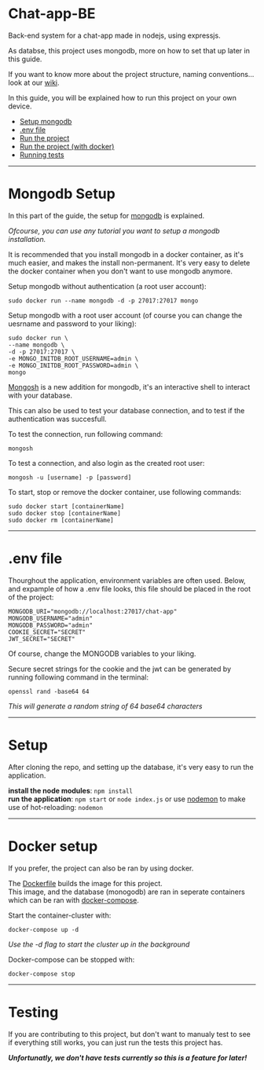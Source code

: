 # Chat-app-BE
Back-end system for a chat-app made in nodejs, using expressjs.

As databse, this project uses mongodb, more on how to set that up later in this guide.

If you want to know more about the project structure, naming conventions... look at our [wiki](https://github.com/JefvdA/Chat-app-BE/wiki).

In this guide, you will be explained how to run this project on your own device.

* [Setup mongodb](#Mongodb-Setup)
* [.env file](#env-file)
* [Run the project](#Setup)
* [Run the project (with docker)](#docker-setup)
* [Running tests](#Testing)

***

# Mongodb Setup
In this part of the guide, the setup for [mongodb](https://www.mongodb.com/docs/manual/installation/) is explained.

*Ofcourse, you can use any tutorial you want to setup a mongodb installation.*

It is recommended that you install mongodb in a docker container, as it's much easier, and makes the install non-permanent. It's very easy to delete the docker container when you don't want to use mongodb anymore.

Setup mongodb without authentication (a root user account):
```
sudo docker run --name mongodb -d -p 27017:27017 mongo
```

Setup mongodb with a root user account (of course you can change the uesrname and password to your liking):
```
sudo docker run \
--name mongodb \
-d -p 27017:27017 \
-e MONGO_INITDB_ROOT_USERNAME=admin \
-e MONGO_INITDB_ROOT_PASSWORD=admin \
mongo
```

[Mongosh](https://www.mongodb.com/docs/mongodb-shell/install/#std-label-mdb-shell-install) is a new addition for mongodb, it's an interactive shell to interact with your database.

This can also be used to test your database connection, and to test if the authentication was succesfull.

To test the connection, run following command:
```
mongosh
```

To test a connection, and also login as the created root user:
```
mongosh -u [username] -p [password]
```

To start, stop or remove the docker container, use following commands:
```
sudo docker start [containerName]
sudo docker stop [containerName]
sudo docker rm [containerName]
```

***

# .env file

Thourghout the application, environment variables are often used. Below, and expample of how a .env file looks, this file should be placed in the root of the project:

```
MONGODB_URI="mongodb://localhost:27017/chat-app"
MONGODB_USERNAME="admin"
MONGODB_PASSWORD="admin"
COOKIE_SECRET="SECRET"
JWT_SECRET="SECRET"
```

Of course, change the MONGODB variables to your liking.

Secure secret strings for the cookie and the jwt can be generated by running following command in the terminal:
```
openssl rand -base64 64
```
*This will generate a random string of 64 base64 characters*

***

# Setup
After cloning the repo, and setting up the database, it's very easy to run the application.

**install the node modules**: `npm install` <br>
**run the application**: `npm start` or `node index.js` or use [nodemon](https://www.npmjs.com/package/nodemon) to make use of hot-reloading: `nodemon`

***

# Docker setup
If you prefer, the project can also be ran by using docker.

The [Dockerfile](https://github.com/JefvdA/Chat-app-BE/blob/main/Dockerfile) builds the image for this project. <br>
This image, and the database (monogodb) are ran in seperate containers which can be ran with [docker-compose](https://github.com/JefvdA/Chat-app-BE/blob/main/docker-compose.yaml).

Start the container-cluster with:
```
docker-compose up -d
```
*Use the -d flag to start the cluster up in the background*

Docker-compose can be stopped with:
```
docker-compose stop
```

***

# Testing
If you are contributing to this project, but don't want to manualy test to see if everything still works, you can just run the tests this project has.

***Unfortunatly, we don't have tests currently so this is a feature for later!***

